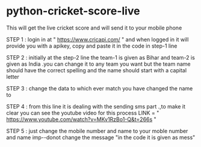 # python-cricket-score-live
This will get the live cricket score and will send it to your mobile phone


STEP 1 : login in at " https://www.cricapi.com/ " and when logged in it will provide you with a apikey, copy and paste it in the code in            step-1 line

STEP 2 : initially at the step-2 line the team-1 is given as Bihar and team-2 is given as India .you can change it to any team you want 
          but the team name should have the correct spelling and the name should start with a capital letter
          
STEP 3 : change the data to which ever match you have changed the name to

STEP 4 : from this line it is dealing with the sending sms part .,to make it clear you can see the youtube video for this process 
          LINK = " https://www.youtube.com/watch?v=MKv1RzBo1-Q&t=266s "
          
STEP 5 : just change the mobile number and name to your moble number and name 
         imp--donot change the message "in the code it is given as mess"
